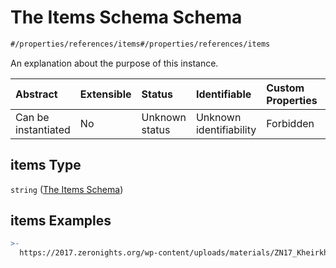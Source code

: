 # The Items Schema Schema

```txt
#/properties/references/items#/properties/references/items
```

An explanation about the purpose of this instance.

| Abstract            | Extensible | Status         | Identifiable            | Custom Properties | Additional Properties | Access Restrictions | Defined In                                                                     |
| :------------------ | :--------- | :------------- | :---------------------- | :---------------- | :-------------------- | :------------------ | :----------------------------------------------------------------------------- |
| Can be instantiated | No         | Unknown status | Unknown identifiability | Forbidden         | Allowed               | none                | [detections.spec.json*](../../out/detections.spec.json "open original schema") |

## items Type

`string` ([The Items Schema](detections-properties-references-the-items-schema.md))

## items Examples

```yaml
>-
  https://2017.zeronights.org/wp-content/uploads/materials/ZN17_Kheirkhabarov_Hunting_for_Credentials_Dumping_in_Windows_Environment.pdf

```

